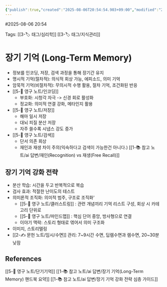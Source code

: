 ```yaml
---
{"publish":true,"created":"2025-08-06T20:54:54.903+09:00","modified":"2025-08-06T22:39:43.117+09:00","cssclasses":""}
---
```


#2025-08-06 20:54

Tags: [[3-🏷️ 태그/심리학]] [[3-🏷️ 태그/지식관리]]

# 장기 기억 (Long-Term Memory)
- 정보를 인코딩, 저장, 검색 과정을 통해 장기간 유지
- 명시적 기억(절차적): 의식적 회상 가능, 에피소드, 의미 기억
- 암묵적 기억(비절차적): 무의시적 수행 활용, 절차 기억, 조건화된 반응
- [[5-💎 영구 노트/인코딩]]
	- 부호화: 시청각 자극 -> 신경 회로 활성화
	- 정교화: 의미적 연결 강화, 메타인지 활용
- [[5-💎 영구 노트/저장]]
	- 해마 일시 저장
	- 대뇌 피질 분산 저장
	- 자주 쓸수록 시냅스 강도 증가
- [[5-💎 영구 노트/검색]]
	- 단서 의존 회상
	- 재인과 재생 차이 주의(익숙하다고 검색이 가능한건 아니다.) [[1-📚 참고 노트/ai 답변/재인(Recognition) vs 재생(Free Recall)]]

## 장기 기억 강화 전략
- 분산 학습: 시간을 두고 반복적으로 복습
- 검사 효과: 적절한 난이도의 테스트
- 의미론적 조직화: 의미적 범주, 구조로 조직화'
	- [[5-💎 영구 노트/클러스트링]] : 관련 개념끼리 기억 리스트 구성, 회상 시 카테고리 단위로
	- [[5-💎 영구 노트/마인드맵]] : 핵심 단어 중앙, 방사형으로 연결
	- 이야기 맥락: 스토리 형태로 엮어서 의미 구조화
- 이미지, 스토리텔링
- [[2-✍️ 문헌 노트/임시/수면]] 관리: 7~9시간 수면, 딥렘수면과 렘수면, 20~30분 낮잠


## References
 [[5-💎 영구 노트/단기기억]]
 [[1-📚 참고 노트/ai 답변/장기 기억(Long-Term Memory) 핸드북 요약]]
 [[1-📚 참고 노트/ai 답변/장기 기억 강화 전략 심층 가이드]]